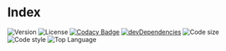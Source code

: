 # Index

![Version](https://img.shields.io/github/package-json/v/Eldynn/index/master.svg)
![License](https://img.shields.io/github/license/Eldynn/index.svg)
[![Codacy Badge](https://api.codacy.com/project/badge/Grade/cbf285d5983d4bdb8c1e726b54c7fcd7)](https://app.codacy.com/app/contact_115/index?utm_source=github.com&utm_medium=referral&utm_content=Eldynn/index&utm_campaign=Badge_Grade_Settings)
[![devDependencies](https://david-dm.org/Eldynn/Index/dev-status.svg)](https://david-dm.org/Eldynn/Index?type=dev)
![Code size](https://img.shields.io/github/languages/code-size/Eldynn/index.svg)
![Code style](https://img.shields.io/badge/code_style-prettier-ff69b4.svg)
![Top Language](https://img.shields.io/github/languages/top/Eldynn/index.svg)
